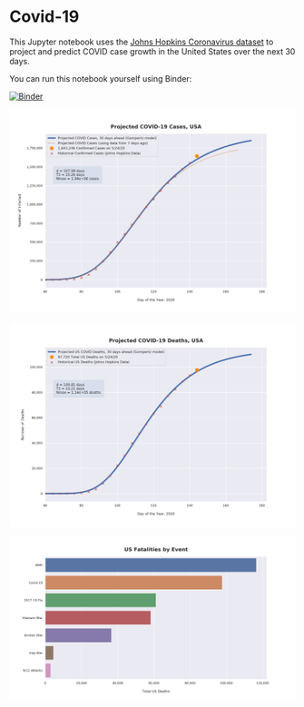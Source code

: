 # Covid-19

This Jupyter notebook uses the [Johns Hopkins Coronavirus dataset](https://github.com/CSSEGISandData/COVID-19/blob/master/README.md) to project and predict COVID case growth in the United States over the next 30 days.

You can run this notebook yourself using Binder:

[![Binder](https://mybinder.org/badge_logo.svg)](https://mybinder.org/v2/gh/bws428/covid-19/master?filepath=covid-projections.nbconvert.ipynb)

![Projected Cases plot](https://raw.githubusercontent.com/bws428/covid-19/master/charts/covid-5.24.20.png)

![Projected Deaths plot](https://raw.githubusercontent.com/bws428/covid-19/master/charts/covid-deaths-5.24.20.png)

![Casualties plot](https://raw.githubusercontent.com/bws428/covid-19/master/charts/casualties.png)

